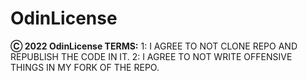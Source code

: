 # OdinLicense
**Ⓒ 2022 OdinLicense TERMS:**
1:
I AGREE TO NOT CLONE REPO AND REPUBLISH THE CODE IN IT.
2:
I AGREE TO NOT WRITE OFFENSIVE THINGS IN MY FORK OF THE REPO.
